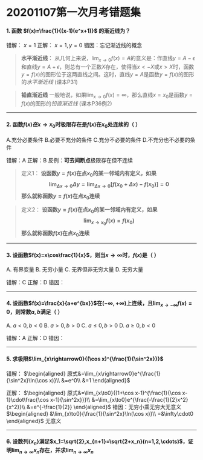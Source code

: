 # 20201107第一次月考错题集

#### 1. 函数 $f(x)=\frac{1}{(x-1)(e^x+1)}$ 的渐近线为？

错解： $x=1$
正解： $x=1,y=0$
错因：忘记渐近线的概念
>**水平渐近线**：
从几何上来说，$\lim_{x\to0}f(x)=A$的意义是：作直线$y=A-\epsilon$和直线$y=A+\epsilon$，则总有一个正数$X$存在，使得当$x<-X$或$x>X$时，函数$y=f(x)$的图形位于这两直线之间。这时，直线$y=A$是函数$y=f(x)$的图形的*水平渐近线*
(课本P31)

>**铅直渐近线**
一般地说，如果$\lim_{x\to0}{f(x)=\infty}$，那么直线$x=x_0$是函数$y=f(x)$的图形的*铅直渐近线*
(课本P36例2)

---

#### 2. 函数$f(x)在x\rightarrow x_0$时极限存在是$f(x)$在$x_0$处连续的（ ）
A.充分必要条件
B.必要不充分的条件
C.充分不必要的条件
D.不充分也不必要的条件

错解：A
正解：B
反例：**可去间断点**极限存在但不连续

>定义1：
**设函数$y=f(x)$在点$x_0$的某一邻域内有定义，如果 $$\lim_{\Delta x\to0}{\Delta y}=\lim_{\Delta x\to0}[f(x_0+\Delta x)-f(x_0)]=0$$ 那么就称函数$y=f(x)$在点$x_0$连续**

>定义2：
**设函数$y=f(x)$在点$x_0$的某一邻域内有定义，如果 $$\lim_{x\to x_0}f(x)=f(x_0)$$ 那么就称函数$f(x)$在点$x_0$连续**

---

#### 3. 设函数$f(x)=x\cos\frac{1}{x}$，则当$x\rightarrow\infty$时，$f(x)$是（ ）
A. 有界变量
B. 无穷小量
C. 无界但非无穷大量
D. 无穷大量

错解：C
正解：D
错因：

---

#### 4. 设函数$f(x)=\frac{x}{a+e^{bx}}$在$(-\infty,+\infty)$上连续，且$\lim_{x\rightarrow-\infty}f(x)=0$，则常数$a,b$满足（ ）

A. $a<0,b<0$
B. $a>0,b>0$
C. $a\le0,b>0$
D. $a\ge0,b<0$

错解：A
正解：D
错因：

---

#### 5. 求极限$\lim_{x\rightarrow0}{(\cos x)^{\frac{1}{\sin^2x}}}$

错解：
$\begin{aligned}
原式&=\lim_{x\rightarrow0}e^{\frac{1}{\sin^2x}\ln(\cos x)}\\
&=e^0\\
&=1
\end{aligned}$

正解：
$\begin{aligned}
原式&=\lim_{x\to0}{(1+\cos x-1)^{\frac{1}{\cos x-1}\cdot\frac{\cos x-1}{\sin^2x}}}\\
&=\lim_{x\to0}e^{\frac{-\frac{1}{2}x^2}{x^2}}\\
&=e^{-\frac{1}{2}}
\end{aligned}$
错因：无穷小乘无穷大无意义
$\begin{aligned}
&\lim_{x\to0}{\frac{1}{\sin^2x}\ln(\cos x)}\\
=&\infty\cdot0
\end{aligned}$
无意义

---

#### 6. 设数列$\{x_n\}$满足$x_1=\sqrt{2},x_{n+1}=\sqrt{2+x_n}(n=1,2,\cdots)$，证明$\lim_{n\rightarrow\infty}x_n$存在，并求$\lim_{n\rightarrow\infty}x_n$